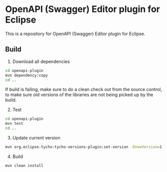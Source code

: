 # OpenAPI (Swagger) Editor plugin for Eclipse

This is a repository for OpenAPI (Swagger) Editor plugin for Eclipse.

## Build

1) Download all dependencies

```bash
cd openapi-plugin
mvn dependency:copy
cd ..
```

If build is failing, make sure to do a clean check out from the source control, to make sure old
versions of the libraries are not being picked up by the build.

2) Test

```bash
cd openapi-plugin
mvn test
cd ..
```

3) Update current version

```bash
mvn org.eclipse.tycho:tycho-versions-plugin:set-version -DnewVersion=1.0.2
```

4) Build

```bash
mvn clean install
```
